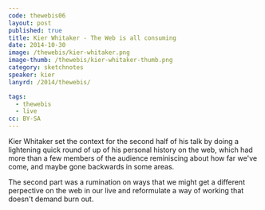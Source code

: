 ```yaml
---
code: thewebis06
layout: post
published: true
title: Kier Whitaker - The Web is all consuming
date: 2014-10-30
image: /thewebis/kier-whitaker.png
image-thumb: /thewebis/kier-whitaker-thumb.png
category: sketchnotes
speaker: kier
lanyrd: /2014/thewebis/

tags:
  - thewebis
  - live
cc: BY-SA
---
```


Kier Whitaker set the context for the second half of his talk by doing a lightening quick round of up of his personal history on the web, which had more than a few members of the audience reminiscing about how far we've come, and maybe gone backwards in some areas.

The second part was a rumination on ways that we might get a different perpective on the web in our live and reformulate a way of working that doesn't demand burn out.  
